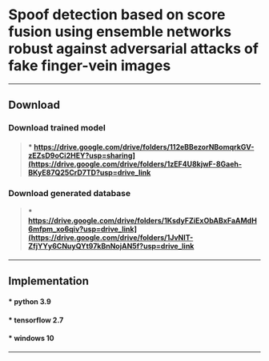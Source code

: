 # Spoof detection based on score fusion using ensemble networks robust against adversarial attacks of fake finger-vein images
-----------------------------------------------------------------------------------------------------------------------------

## Download


### Download trained model

>#### * https://drive.google.com/drive/folders/112eBBezorNBomqrkGV-zEZsD9oCi2HEY?usp=sharing](https://drive.google.com/drive/folders/1zEF4U8kjwF-8Gaeh-BKyE87Q25CrD7TD?usp=drive_link



### Download generated database

>#### * https://drive.google.com/drive/folders/1KsdyFZiExObABxFaAMdH6mfpm_xo6qiv?usp=drive_link](https://drive.google.com/drive/folders/1JvNIT-ZfjYYy6CNuyQYt97kBnNojAN5f?usp=drive_link
-----------------------------------------------------------------------------------------------------------------------------

## Implementation


#### * python 3.9

#### * tensorflow 2.7

#### * windows 10

-----------------------------------------------------------------------------------------------------------------------------
